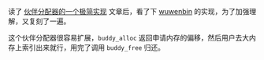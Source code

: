 读了 [伙伴分配器的一个极简实现](http://coolshell.cn/articles/10427.html) 文章后，看了下 [wuwenbin](https://github.com/wuwenbin/buddy2) 的实现，为了加强理解，又复刻了一遍。

这个伙伴分配器很容易扩展，`buddy_alloc` 返回申请内存的偏移，然后用户去大内存上索引出来就行，用完了调用 `buddy_free` 归还。
